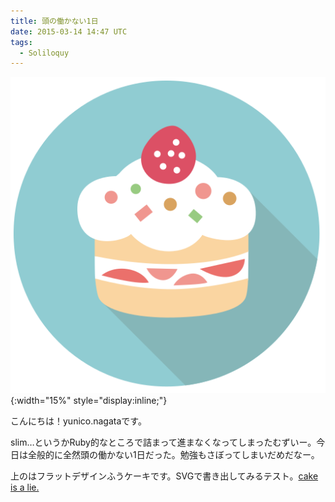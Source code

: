 ```yaml
---
title: 頭の働かない1日
date: 2015-03-14 14:47 UTC
tags:
  - Soliloquy
---
```

![ショートケーキ](images/codecake.svg){:width="15%" style="display:inline;"}

こんにちは！yunico.nagataです。

slim…というかRuby的なところで詰まって進まなくなってしまったむずいー。今日は全般的に全然頭の働かない1日だった。勉強もさぼってしまいだめだなー。

上のはフラットデザインふうケーキです。SVGで書き出してみるテスト。[cake is a lie.](http://orange.half-life2.com/portal.html)

